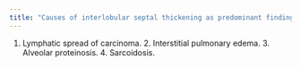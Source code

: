 ```yaml
---
title: "Causes of interlobular septal thickening as predominant finding at HRCT?"
---
```

1. Lymphatic spread of carcinoma. 2. Interstitial pulmonary edema. 3. Alveolar proteinosis. 4. Sarcoidosis.

